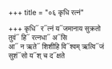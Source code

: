 +++
title = "०६ कृधि रत्नं"

+++
कृधि᳓ र᳓त्नं य᳓जमानाय सुक्रतो  
तुवं᳓ हि᳓ रत्नधा᳓ अ᳓सि  
आ᳓ न ऋते᳓ शिशीहि वि᳓श्वम् ऋत्वि᳓जं  
सुशं᳓सो य᳓श् च द᳓क्षते